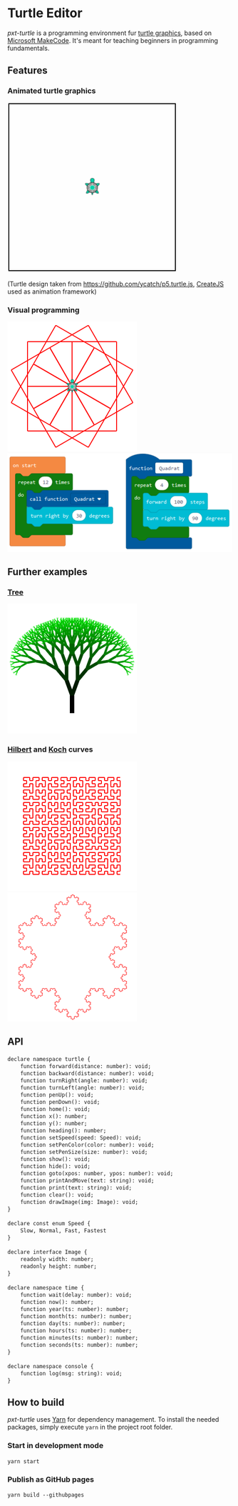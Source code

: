 # Turtle Editor #

*pxt-turtle* is a programming environment fur [turtle graphics](https://en.wikipedia.org/wiki/Turtle_graphics), based on [Microsoft MakeCode](https://github.com/Microsoft/pxt). It's meant for teaching beginners in programming fundamentals.

## Features ##

### Animated turtle graphics ###
![Simple](examples/simple.gif)

(Turtle design taken from https://github.com/ycatch/p5.turtle.js, [CreateJS](https://createjs.com/) used as animation framework)

### Visual programming ###
![Quadrats](examples/quadrats.png) ![Blocks](examples/quadrats_blocks.png)

## Further examples ##

### [Tree](examples/tree.js) ###
![Tree](examples/tree.png)

### [Hilbert](examples/hilbert.js) and [Koch](examples/koch.js) curves ###
![Hilbert Curve](examples/hilbert.png) ![Koch Curve](examples/koch.png)

## API ##

    declare namespace turtle {
        function forward(distance: number): void;
        function backward(distance: number): void;
        function turnRight(angle: number): void;
        function turnLeft(angle: number): void;
        function penUp(): void;
        function penDown(): void;
        function home(): void;
        function x(): number;
        function y(): number;
        function heading(): number;
        function setSpeed(speed: Speed): void;
        function setPenColor(color: number): void;
        function setPenSize(size: number): void;
        function show(): void;
        function hide(): void;
        function goto(xpos: number, ypos: number): void;
        function printAndMove(text: string): void;
        function print(text: string): void;
        function clear(): void;
        function drawImage(img: Image): void;
    }

    declare const enum Speed {
        Slow, Normal, Fast, Fastest
    }

    declare interface Image {
        readonly width: number;
        readonly height: number;
    }

    declare namespace time {
        function wait(delay: number): void;
        function now(): number;
        function year(ts: number): number;
        function month(ts: number): number;
        function day(ts: number): number;
        function hours(ts: number): number;
        function minutes(ts: number): number;
        function seconds(ts: number): number;
    }

    declare namespace console {
        function log(msg: string): void;
    }

## How to build ##
*pxt-turtle* uses [Yarn](https://yarnpkg.com/) for dependency management. To install the needed packages, simply execute `yarn` in the project root folder.

### Start in development mode ###

    yarn start

### Publish as GitHub pages ###

    yarn build --githubpages
